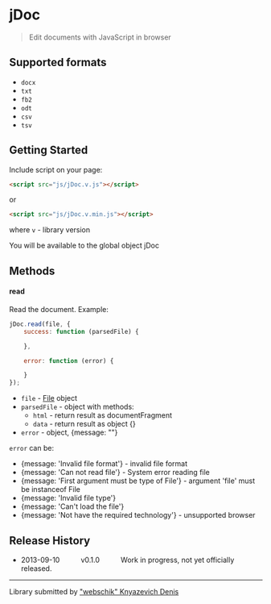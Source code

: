 jDoc
===

> Edit documents with JavaScript in browser

## Supported formats
* `docx`
* `txt`
* `fb2`
* `odt`
* `csv`
* `tsv`

## Getting Started
Include script on your page:

```html
<script src="js/jDoc.v.js"></script>
```
or
```html
<script src="js/jDoc.v.min.js"></script>
```
where `v` - library version

You will be available to the global object jDoc

## Methods


#### read
Read the document.
Example:

```js
jDoc.read(file, {
    success: function (parsedFile) {

    },

    error: function (error) {

    }
});
```

* `file` - [File](https://developer.mozilla.org/en-US/docs/Web/API/File) object
* `parsedFile` - object with methods:
  * `html` - return result as documentFragment
  * `data` - return result as object {}
* `error` - object, {message: ""}

`error` can be:
 * {message: 'Invalid file format'} - invalid file format
 * {message: 'Can not read file'} - System error reading file
 * {message: 'First argument must be type of File'} - argument 'file' must be instanceof File
 * {message: 'Invalid file type'}
 * {message: 'Can't load the file'}
 * {message: 'Not have the required technology'} - unsupported browser

## Release History

 * 2013-09-10   v0.1.0   Work in progress, not yet officially released.

---

Library submitted by ["webschik" Knyazevich Denis](https://github.com/webschik)
